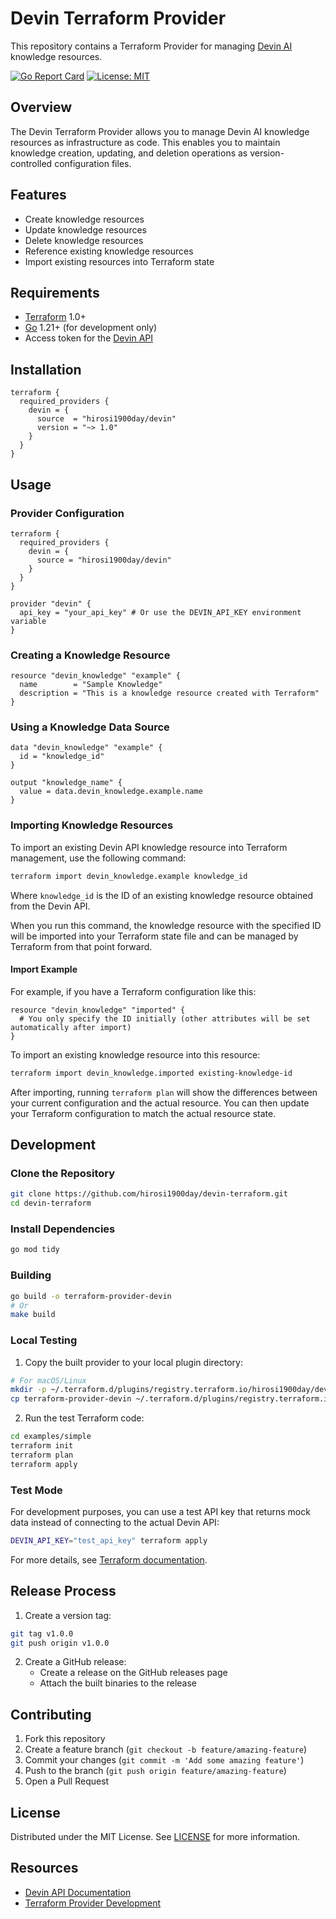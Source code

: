 # Devin Terraform Provider

This repository contains a Terraform Provider for managing [Devin AI](https://devin.ai) knowledge resources.

[![Go Report Card](https://goreportcard.com/badge/github.com/hirosi1900day/devin-terraform)](https://goreportcard.com/report/github.com/hirosi1900day/devin-terraform)
[![License: MIT](https://img.shields.io/badge/License-MIT-yellow.svg)](https://opensource.org/licenses/MIT)

## Overview

The Devin Terraform Provider allows you to manage Devin AI knowledge resources as infrastructure as code. This enables you to maintain knowledge creation, updating, and deletion operations as version-controlled configuration files.

## Features

- Create knowledge resources
- Update knowledge resources
- Delete knowledge resources
- Reference existing knowledge resources
- Import existing resources into Terraform state

## Requirements

- [Terraform](https://www.terraform.io/downloads.html) 1.0+
- [Go](https://golang.org/doc/install) 1.21+ (for development only)
- Access token for the [Devin API](https://docs.devin.ai/api-reference)

## Installation

```hcl
terraform {
  required_providers {
    devin = {
      source  = "hirosi1900day/devin"
      version = "~> 1.0"
    }
  }
}
```

## Usage

### Provider Configuration

```hcl
terraform {
  required_providers {
    devin = {
      source = "hirosi1900day/devin"
    }
  }
}

provider "devin" {
  api_key = "your_api_key" # Or use the DEVIN_API_KEY environment variable
}
```

### Creating a Knowledge Resource

```hcl
resource "devin_knowledge" "example" {
  name        = "Sample Knowledge"
  description = "This is a knowledge resource created with Terraform"
}
```

### Using a Knowledge Data Source

```hcl
data "devin_knowledge" "example" {
  id = "knowledge_id"
}

output "knowledge_name" {
  value = data.devin_knowledge.example.name
}
```

### Importing Knowledge Resources

To import an existing Devin API knowledge resource into Terraform management, use the following command:

```bash
terraform import devin_knowledge.example knowledge_id
```

Where `knowledge_id` is the ID of an existing knowledge resource obtained from the Devin API.

When you run this command, the knowledge resource with the specified ID will be imported into your Terraform state file and can be managed by Terraform from that point forward.

#### Import Example

For example, if you have a Terraform configuration like this:

```hcl
resource "devin_knowledge" "imported" {
  # You only specify the ID initially (other attributes will be set automatically after import)
}
```

To import an existing knowledge resource into this resource:

```bash
terraform import devin_knowledge.imported existing-knowledge-id
```

After importing, running `terraform plan` will show the differences between your current configuration and the actual resource. You can then update your Terraform configuration to match the actual resource state.

## Development

### Clone the Repository

```bash
git clone https://github.com/hirosi1900day/devin-terraform.git
cd devin-terraform
```

### Install Dependencies

```bash
go mod tidy
```

### Building

```bash
go build -o terraform-provider-devin
# Or
make build
```

### Local Testing

1. Copy the built provider to your local plugin directory:

```bash
# For macOS/Linux
mkdir -p ~/.terraform.d/plugins/registry.terraform.io/hirosi1900day/devin/1.0.0/$(go env GOOS)_$(go env GOARCH)
cp terraform-provider-devin ~/.terraform.d/plugins/registry.terraform.io/hirosi1900day/devin/1.0.0/$(go env GOOS)_$(go env GOARCH)/
```

2. Run the test Terraform code:

```bash
cd examples/simple
terraform init
terraform plan
terraform apply
```

### Test Mode

For development purposes, you can use a test API key that returns mock data instead of connecting to the actual Devin API:

```bash
DEVIN_API_KEY="test_api_key" terraform apply
```

For more details, see [Terraform documentation](https://www.terraform.io/docs/cli/config/config-file.html#development-overrides-for-provider-developers).

## Release Process

1. Create a version tag:

```bash
git tag v1.0.0
git push origin v1.0.0
```

2. Create a GitHub release:
   - Create a release on the GitHub releases page
   - Attach the built binaries to the release

## Contributing

1. Fork this repository
2. Create a feature branch (`git checkout -b feature/amazing-feature`)
3. Commit your changes (`git commit -m 'Add some amazing feature'`)
4. Push to the branch (`git push origin feature/amazing-feature`)
5. Open a Pull Request

## License

Distributed under the MIT License. See [LICENSE](LICENSE) for more information.

## Resources

- [Devin API Documentation](https://docs.devin.ai/api-reference)
- [Terraform Provider Development](https://developer.hashicorp.com/terraform/plugin/framework)
